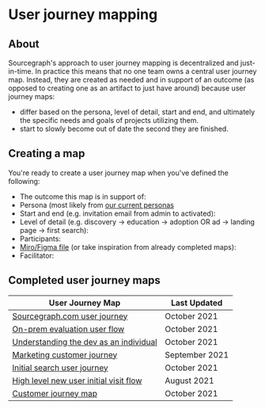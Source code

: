 # User journey mapping

## About

Sourcegraph's approach to user journey mapping is decentralized and just-in-time. In practice this means that no one team owns a central user journey map. Instead, they are created as needed and in support of an outcome (as opposed to creating one as an artifact to just have around) because user journey maps:

- differ based on the persona, level of detail, start and end, and ultimately the specific needs and goals of projects utilizing them.
- start to slowly become out of date the second they are finished.

## Creating a map

You're ready to create a user journey map when you've defined the following:

- The outcome this map is in support of:
- Persona (most likely from [our current personas](../../../marketing/process/personas.md)
- Start and end (e.g. invitation email from admin to activated):
- Level of detail (e.g. discovery -> education -> adoption OR ad -> landing page -> first search):
- Participants:
- [Miro/Figma file](https://miro.com/templates/customer-journey-map/) (or take inspiration from already completed maps):
- Facilitator:

## Completed user journey maps

| User Journey Map                                                                                                                                             | Last Updated   |
| ------------------------------------------------------------------------------------------------------------------------------------------------------------ | -------------- |
| [Sourcegraph.com user journey](https://www.figma.com/file/WbT5q4siamRuBjLhhlTAyG/sourcegraph.com-user-journey?node-id=0%3A1)                                 | October 2021   |
| [On-prem evaluation user flow](https://docs.google.com/document/d/1jlGjV65RfT28-ex038OJ-pypCtBMZmL3KjlP3sRO4qU/edit#heading=h.2topolr3t2ts)                  | October 2021   |
| [Understanding the dev as an individual](https://docs.google.com/presentation/d/1oYmIy_YWH1i_azsaCb7CY7Ujrq4HhYA2DGPqEqYzySI/edit#slide=id.ge9510b7c6f_1_88) | October 2021   |
| [Marketing customer journey](https://docs.google.com/spreadsheets/d/1BrzJgYs4KZ5mP5_imR5s1RU6rMgMKZ8ELwIwwa6pEas/edit#gid=0)                                 | September 2021 |
| [Initial search user journey](https://www.figma.com/file/7RHdxmVzzCqrXYOEC9dY4u/Initial-search-user-journey)                                                 | October 2021   |
| [High level new user initial visit flow](https://www.figma.com/file/8xhlKovY0iRPRFVFKF3OGh/High-level-customer-journey?node-id=0%3A1)                        | August 2021    |
| [Customer journey map](https://miro.com/app/board/o9J_lsTedpA=/)                                                                                             | October 2021   |
